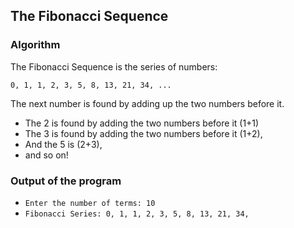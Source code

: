 ## The Fibonacci Sequence
### Algorithm

The Fibonacci Sequence is the series of numbers:

`0, 1, 1, 2, 3, 5, 8, 13, 21, 34, ...`

The next number is found by adding up the two numbers before it.

* The 2 is found by adding the two numbers before it (1+1)
* The 3 is found by adding the two numbers before it (1+2),
* And the 5 is (2+3),
* and so on!

### Output of the program
* `Enter the number of terms: 10`
* `Fibonacci Series: 0, 1, 1, 2, 3, 5, 8, 13, 21, 34,`
